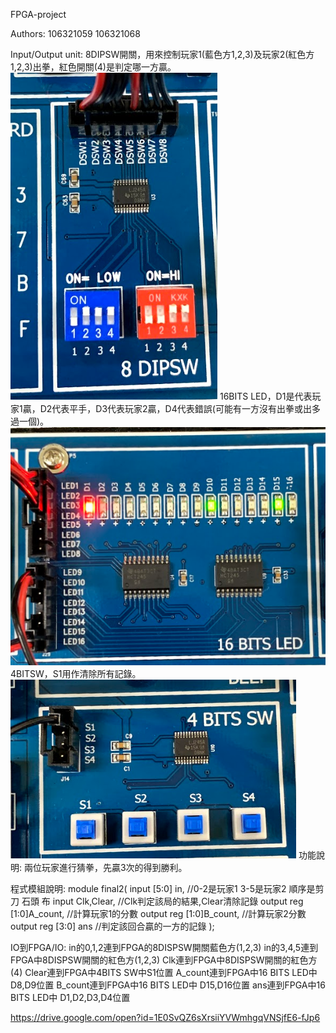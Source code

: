 FPGA-project

Authors: 106321059 106321068

Input/Output unit:
8DIPSW開關，用來控制玩家1(藍色方1,2,3)及玩家2(紅色方1,2,3)出拳，紅色開關(4)是判定哪一方贏。
![image](https://github.com/s106321059/finalproject/blob/master/8bitsw.PNG)
16BITS LED，D1是代表玩家1贏，D2代表平手，D3代表玩家2贏，D4代表錯誤(可能有一方沒有出拳或出多過一個)。
![image](https://github.com/s106321059/finalproject/blob/master/led.PNG)
4BITSW，S1用作清除所有記錄。
![image](https://github.com/s106321059/finalproject/blob/master/4BITsw.PNG)
功能說明:
兩位玩家進行猜拳，先贏3次的得到勝利。

程式模組說明:
module final2(
input [5:0] in, //0-2是玩家1 3-5是玩家2  順序是剪刀 石頭 布
input Clk,Clear, //Clk判定該局的結果,Clear清除記錄
output reg [1:0]A_count, //計算玩家1的分數
output reg [1:0]B_count, //計算玩家2分數
output reg [3:0] ans  //判定該回合贏的一方的記錄
);


IO到FPGA/IO:
in的0,1,2連到FPGA的8DISPSW開關藍色方(1,2,3)
in的3,4,5連到FPGA中8DISPSW開關的紅色方(1,2,3)
Clk連到FPGA中8DISPSW開關的紅色方(4)
Clear連到FPGA中4BITS SW中S1位置
A_count連到FPGA中16 BITS LED中 D8,D9位置
B_count連到FPGA中16 BITS LED中 D15,D16位置
ans連到FPGA中16 BITS LED中 D1,D2,D3,D4位置

https://drive.google.com/open?id=1E0SvQZ6sXrsiiYVWmhgqVNSjfE6-fJp6
